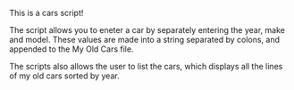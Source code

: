 This is a cars script!

The script allows you to eneter a car by separately entering the
year, make and model. These values are made into a string separated by colons,
and appended to the My Old Cars file.

The scripts also allows the user to list the cars, which displays all the lines
of my old cars sorted by year. 
